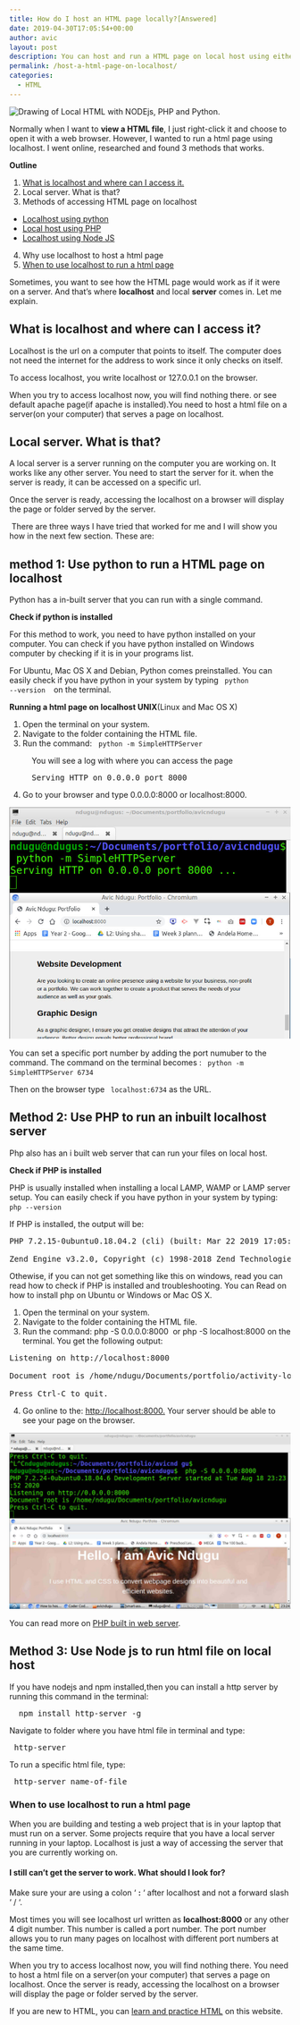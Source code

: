 ```yaml
---
title: How do I host an HTML page locally?[Answered]
date: 2019-04-30T17:05:54+00:00
author: avic
layout: post
description: You can host and run a HTML page on local host using either Python, PHP and NODEJS. Type php -S localhost:8000 on the terminal.  Type http://localhost:8000 on a browser to view your HTML website.
permalink: /host-a-html-page-on-localhost/
categories:
  - HTML
---
```

<img src="/public/04/IMG_20200405_174811_314-e1586098863822-825x510.jpg" alt="Drawing of Local HTML with NODEjs, PHP and Python."/> 

Normally when I want to <strong>view a HTML file</strong>, I just right-click it and choose to open it with a web browser. However, I wanted to run a html page using localhost. I went online, researched and found 3 methods that works.
<!--more-->

**Outline**
1. <a href="#what-localhost">What is localhost and where can I access it.</a>
2. Local server. What is that?
3. Methods of accessing HTML page on localhost
  - <a href="#python-section">Localhost using python</a>
  - <a href="#php-section">Local host using PHP</a>
  - <a href="#nodejs-section">Localhost using Node JS</a>
4. Why use localhost to host a html page
5. <a href="#when-localhost">When to use localhost to run a html page</a>

Sometimes, you want to see how the HTML page would work as if it were on a server. And that’s where **localhost** and local **server** comes in. Let me explain.

<h2 id="what-localhost">What is localhost and where can I access it?</h2>

Localhost is the url on a computer that points to itself. The computer does not need the internet for the address to work since it only checks on itself.

To access localhost, you write localhost or 127.0.0.1 on the browser.

When you try to access localhost now, you will find nothing there. or see default apache page(if apache is installed).You need to host a html file on a server(on your computer) that serves a page on localhost.

## Local server. What is that?

A local server is a server running on the computer you are working on. It works like any other server. You need to start the server for it. when the server is ready, it can be accessed on a specific url.

Once the server is ready, accessing the localhost on a browser will display the page or folder served by the server.

 There are three ways I have tried that worked for me and I will show you how in the next few section. These are:<br /> 

<h2 id="python-section">method 1: Use python to run a HTML page on localhost</h2> 

Python has a in-built server that you can run with a single command.

**Check if python is installed**

For this method to work, you need to have python installed on your computer. You can check if you have python installed on Windows computer by checking if it is in your programs list. 

For Ubuntu, Mac OS X and Debian, Python comes preinstalled. You can easily check if you have python in your system by typing <code> python --version </code>  on the terminal.

<strong>Running a html page on localhost UNIX</strong>(Linux and Mac OS X)

<li style="list-style-type: none;">
  <ol>
    <li>
      Open the terminal on your system.
    </li>
    <li>
      Navigate to the folder containing the HTML file.
    </li>
    <li>
      Run the command:   <code>python -m SimpleHTTPServer</code>
    </li>
  </ol>
</li>

<p style="padding-left: 40px;">
  You will see a log with where you can access the page
</p>

<pre style="padding-left: 40px;">Serving HTTP on 0.0.0.0 port 8000</pre>

<li style="list-style-type: none;">
  <ol start="4">
    <li>
      Go to your browser and type 0.0.0.0:8000 or localhost:8000.
    </li>
  </ol>
</li>
<img src="/public/2020/python-localhost-screenshot.jpg" alt="Screenshot of terminal and browser on locahost python"/>

You can set a specific port number by adding the port numuber to the command. The command on the terminal becomes : <code> python -m SimpleHTTPServer 6734 </code>
  
Then on the browser type <code> localhost:6734</code> as the URL.

<h2 id="php-section">Method 2: Use PHP to run an inbuilt localhost server</h2>

Php also has an i built web server that can run your files on local host.

**Check if PHP is installed**

PHP is usually installed when installing a local LAMP, WAMP or LAMP server setup. You can easily check if you have python in your system by typing:<code> php --version </code>

If PHP is installed, the output will be:<br /> 

<pre>PHP 7.2.15-0ubuntu0.18.04.2 (cli) (built: Mar 22 2019 17:05:14) ( NTS ) Copyright (c) 1997-2018 The PHP Group

Zend Engine v3.2.0, Copyright (c) 1998-2018 Zend Technologies with Zend OPcache v7.2.15-0ubuntu0.18.04.2, Copyright (c) 1999-2018, by Zend Technologies</pre>

Othewise, if you can not get something like this on windows, read you can read how to check if PHP is installed and troubleshooting. You can Read on how to install php on Ubuntu or Windows or Mac OS X.

<li style="list-style-type: none;">
  <ol>
    <li>
      Open the terminal on your system.
    </li>
    <li>
      Navigate to the folder containing the HTML file.
    </li>
    <li>
      Run the command: php -S 0.0.0.0:8000  or php -S localhost:8000 on the terminal. You get the following output:
    </li>
  </ol>
</li>

<pre>Listening on http://localhost:8000

Document root is /home/ndugu/Documents/portfolio/activity-logger

Press Ctrl-C to quit.</pre>

<li style="list-style-type: none;">
  <ol start="4">
    <li>
      Go online to the: <a href="http://localhost:8000">http://localhost:8000.</a> Your server should be able to see your page on the browser.
    </li>
  </ol>
</li>
<img src="/public/2020/php-localhost-screenshot.jpg" alt="Screenshot of terminal and browser on localhost php"/>

You can read more on <a href="https://www.php.net/manual/en/features.commandline.webserver.php" target="_blank" rel="noopener noreferrer">PHP built in web server</a>.

<h2 id="nodejs-section">Method 3: Use Node js to run html file on local host</h2>

If you have nodejs and npm installed,then you can install a http server by running this command in the terminal:

<pre>  npm install http-server -g</pre>

Navigate to folder where you have html file in terminal and type:

<pre> http-server</pre>

To run a specific html file, type:

<pre> http-server name-of-file</pre>

<h3 id="when-localhost">When to use localhost to run a html page</h3>

When you are building and testing a web project that is in your laptop that must run on a server. Some projects require that you have a local server running in your laptop. Localhost is just a way of accessing the server that you are currently working on.

#### I still can&#8217;t get the server to work. What should I look for?

Make sure your are using a colon &#8216; **:** &#8216; after localhost and not a forward slash &#8216; / &#8216;.

Most times you will see localhost url written as **localhost:8000** or any other 4 digit number. This number is called a port number. The port number allows you to run many pages on localhost with different port numbers at the same time.

When you try to access localhost now, you will find nothing there. You need to host a html file on a server(on your computer) that serves a page on localhost. Once the server is ready, accessing the localhost on a browser will display the page or folder served by the server.

If you are new to HTML, you can [learn and practice HTML](https://devpractical.com/practice-html/) on this website.

